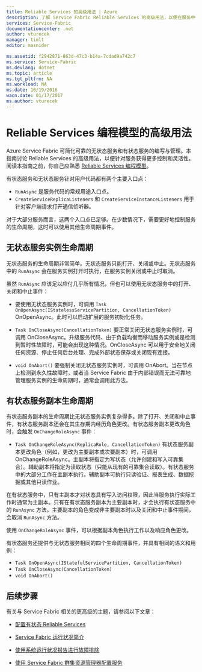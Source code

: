 ```yaml
---
title: Reliable Services 的高级用法 | Azure
description: 了解 Service Fabric Reliable Services 的高级用法，以便在服务中提高灵活性。
services: Service-Fabric
documentationcenter: .net
author: vturecek
manager: timlt
editor: masnider

ms.assetid: f2942871-863d-47c3-b14a-7cdad9a742c7
ms.service: Service-Fabric
ms.devlang: dotnet
ms.topic: article
ms.tgt_pltfrm: NA
ms.workload: NA
ms.date: 10/19/2016
wacn.date: 01/17/2017
ms.author: vturecek
---
```


# Reliable Services 编程模型的高级用法
Azure Service Fabric 可简化可靠的无状态服务和有状态服务的编写与管理。本指南讨论 Reliable Services 的高级用法，以便针对服务获得更多控制和灵活性。阅读本指南之前，你自己应熟悉 [Reliable Services 编程模型](./service-fabric-reliable-services-introduction.md)。

有状态服务和无状态服务针对用户代码都有两个主要入口点：

 - `RunAsync` 是服务代码的常规用途入口点。
 - `CreateServiceReplicaListeners` 和 `CreateServiceInstanceListeners` 用于针对客户端请求打开通信侦听器。

对于大部分服务而言，这两个入口点已足够。在少数情况下，需要更好地控制服务的生命周期，这时可以使用其他生命周期事件。

## 无状态服务实例生命周期
无状态服务的生命周期非常简单。无状态服务只能打开、关闭或中止。无状态服务中的 `RunAsync` 会在服务实例打开时执行，在服务实例关闭或中止时取消。

虽然 `RunAsync` 应该足以应付几乎所有情况，但也可以使用无状态服务中的打开、关闭和中止事件：

- 要使用无状态服务实例时，可调用 `Task OnOpenAsync(IStatelessServicePartition, CancellationToken)` OnOpenAsync。此时可以启动扩展的服务初始化任务。

- `Task OnCloseAsync(CancellationToken)` 要正常关闭无状态服务实例时，可调用 OnCloseAsync。升级服务代码、由于负载均衡而移动服务实例或是检测到暂时性故障时，可能会出现这种情况。OnCloseAsync 可以用于安全地关闭任何资源、停止任何后台处理、完成外部状态保存或关闭现有连接。

- `void OnAbort()` 要强制关闭无状态服务实例时，可调用 OnAbort。当在节点上检测到永久性故障时，或者当 Service Fabric 由于内部错误而无法可靠地管理服务实例的生命周期时，通常会调用此方法。

## 有状态服务副本生命周期
有状态服务副本的生命周期比无状态服务实例复杂得多。除了打开、关闭和中止事件，有状态服务副本还会在其生存期内经历角色更改。有状态服务副本更改角色时，会触发 `OnChangeRoleAsync` 事件：

- `Task OnChangeRoleAsync(ReplicaRole, CancellationToken)` 有状态服务副本更改角色（例如，更改为主要副本或次要副本）时，可调用 OnChangeRoleAsync。主副本将指定为写状态（允许创建和写入可靠集合）。辅助副本将指定为读取状态（只能从现有的可靠集合读取）。有状态服务中的大部分工作在主副本执行。辅助副本可执行只读验证、报表生成、数据挖掘或其他只读作业。

在有状态服务中，只有主副本才对状态具有写入访问权限，因此当服务执行实际工作时通常为主副本。只有在有状态服务副本为主要副本时，才会执行有状态服务中的 `RunAsync` 方法。主要副本的角色变成非主要副本时以及关闭和中止事件期间，会取消 `RunAsync` 方法。

使用 `OnChangeRoleAsync` 事件，可以根据副本角色执行工作以及响应角色更改。

有状态服务还提供与无状态服务相同的四个生命周期事件，并具有相同的语义和用例：

- `Task OnOpenAsync(IStatefulServicePartition, CancellationToken)`
- `Task OnCloseAsync(CancellationToken)`
- `void OnAbort()`

## 后续步骤
有关与 Service Fabric 相关的更高级的主题，请参阅以下文章：

- [配置有状态 Reliable Services](./service-fabric-reliable-services-configuration.md)

- [Service Fabric 运行状况简介](./service-fabric-health-introduction.md)

- [使用系统运行状况报告进行故障排除](./service-fabric-understand-and-troubleshoot-with-system-health-reports.md)

- [使用 Service Fabric 群集资源管理器配置服务](./service-fabric-cluster-resource-manager-configure-services.md)

<!---HONumber=Mooncake_Quality_Review_0117_2017-->